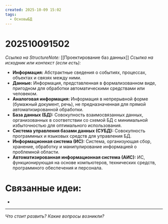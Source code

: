 ```yaml
---
created: 2025-10-09 15:02
tags:
  - ОсновыБД
---
```

# 202510091502
*Ссылка на StructureNote:* [[Проектирование баз данных]]
*Ссылка на исходник или контекст (если есть):* 

- **Информация:** Абстрактные сведения о событиях, процессах, объектах и связях между ними.
- **Данные:** Информация, представленная в формализованном виде, пригодном для обработки автоматическими средствами или человеком.
- **Аналоговая информация:** Информация в непрерывной форме (бумажный документ, речь), не предназначенная для прямой автоматизированной обработки.
- **База данных (БД):** Совокупность взаимосвязанных данных, организованных в соответствии со схемой БД с минимальной избыточностью для оптимального использования.
- **Система управления базами данных (СУБД):** Совокупность программных и языковых средств для управления БД.
- **Информационная система (ИС):** Система, организующая сбор, хранение, обработку и манипулирование информацией о проблемной области.
- **Автоматизированная информационная система (АИС):** ИС, функционирующая на основе компьютеров, технических средств, программного обеспечения и персонала.
# Связанные идеи:
* 
---

*Что стоит развить? Какие вопросы возникли?*